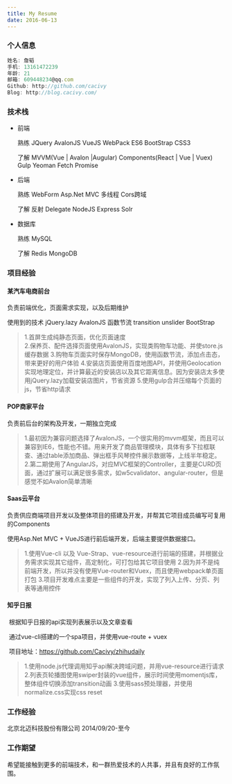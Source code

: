 ```yaml
---
title: My Resume
date: 2016-06-13
---
```


### 个人信息

```js
姓名: 詹韬
手机: 13161472239
年龄: 21
邮箱: 609448234@qq.com
Github: http://github.com/cacivy
Blog: http://blog.cacivy.com/
```

<!-- more -->

### 技术栈

+ 前端

    熟练 JQuery AvalonJS VueJS WebPack ES6 BootStrap CSS3

    了解 MVVM(Vue | Avalon |Augular) Components(React | Vue | Vuex) Gulp Yeoman Fetch Promise

+ 后端

    熟练 WebForm Asp.Net MVC 多线程 Cors跨域

    了解 反射 Delegate NodeJS Express Solr

+ ​数据库

    熟练 MySQL

    了解 Redis MongoDB


### 项目经验

#### 某汽车电商前台

  负责前端优化，页面需求实现，以及后期维护

  使用到的技术 jQuery.lazy AvalonJS 函数节流 transition unslider BootStrap

> 1.首屏生成纯静态页面，优化页面速度  
> 2.保养页、配件选择页面使用AvalonJS，实现类购物车功能、并使store.js缓存数据
> 3.购物车页面实时保存MongoDB，使用函数节流，添加点击态，带来更好的用户体验
> 4.安装店页面使用百度地图API，并使用Geolocation实现地理定位，并计算最近的安装店以及其它距离信息。因为安装店太多使用jQuery.lazy加载安装店图片，节省资源
> 5.使用gulp合并压缩每个页面的js，节省http请求

#### POP商家平台

  负责前后台的架构及开发，一期独立完成

> 1.最初因为兼容问题选择了AvalonJS，一个很实用的mvvm框架，而且可以兼容到IE6，性能也不错。用来开发了商品管理模块，具体有多下拉框联查、通过table添加商品、弹出框手风琴控件展示数据等，上线半年稳定。
> ​2.第二期使用了AngularJS，对应MVC框架的Controller，主要是CURD页面，通过扩展可以满足很多需求，如w5cvalidator、angular-router，但是感觉不如Avalon简单清晰

#### Saas云平台

  负责供应商端项目开发以及整体项目的搭建及开发，并帮其它项目成员编写可复用的Components

  使用Asp.Net MVC + VueJS进行前后端开发，后端主要提供数据接口。

> 1.使用Vue-cli 以及 Vue-Strap、vue-resource进行前端的搭建，并根据业务需求实现其它组件，高定制化，可打包给其它项目使用
> 2.因为并不是纯前端开发，所以并没有使用Vue-router和Vuex，而且使用webpack单页面打包
> 3.项目开发难点主要是一些组件的开发，实现了列入上传、分页、列表等通用控件

#### 知乎日报

​  根据知乎日报的api实现列表展示以及文章查看

​  通过vue-cli搭建的一个spa项目，并使用vue-route + vuex

​  项目地址：https://github.com/Cacivy/zhihudaily

> 1.使用node.js代理调用知乎api解决跨域问题，并用vue-resource进行请求
> 2.列表页轮播图使用swiper封装的vue组件，展示时间使用momentjs库，整体组件切换添加transition动画
> 3.使用sass预处理器，并使用normalize.css实现css reset

### 工作经验

北京北迈科技股份有限公司 2014/09/20-至今

### 工作期望

  希望能接触到更多的前端技术，和一群热爱技术的人共事，并且有良好的工作氛围。
